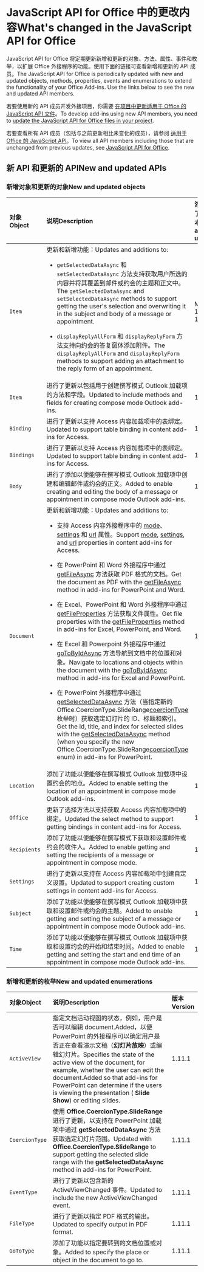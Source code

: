 # <a name="whats-changed-in-the-javascript-api-for-office"></a><span data-ttu-id="3e4c9-101">JavaScript API for Office 中的更改内容</span><span class="sxs-lookup"><span data-stu-id="3e4c9-101">What's changed in the JavaScript API for Office</span></span>

<span data-ttu-id="3e4c9-102">JavaScript API for Office 将定期更新新增和更新的对象、方法、属性、事件和枚举，以扩展 Office 外接程序的功能。使用下面的链接可查看新增和更新的 API 成员。</span><span class="sxs-lookup"><span data-stu-id="3e4c9-102">The JavaScript API for Office is periodically updated with new and updated objects, methods, properties, events and enumerations to extend the functionality of your Office Add-ins. Use the links below to see the new and updated API members.</span></span>

<span data-ttu-id="3e4c9-103">若要使用新的 API 成员开发外接项目，你需要 [在项目中更新适用于 Office 的 JavaScript API 文件](https://docs.microsoft.com/office/dev/add-ins/develop/update-your-javascript-api-for-office-and-manifest-schema-version)。</span><span class="sxs-lookup"><span data-stu-id="3e4c9-103">To develop add-ins using new API members, you need to [update the JavaScript API for Office files in your project](https://docs.microsoft.com/office/dev/add-ins/develop/update-your-javascript-api-for-office-and-manifest-schema-version).</span></span>

<span data-ttu-id="3e4c9-104">若要查看所有 API 成员（包括与之前更新相比未变化的成员），请参阅 [适用于 Office 的 JavaScript API](javascript-api-for-office.md)。</span><span class="sxs-lookup"><span data-stu-id="3e4c9-104">To view all API members including those that are unchanged from previous updates, see [JavaScript API for Office](javascript-api-for-office.md).</span></span>

## <a name="new-and-updated-apis"></a><span data-ttu-id="3e4c9-105">新 API 和更新的 API</span><span class="sxs-lookup"><span data-stu-id="3e4c9-105">New and updated APIs</span></span>

### <a name="new-and-updated-objects"></a><span data-ttu-id="3e4c9-106">新增对象和更新的对象</span><span class="sxs-lookup"><span data-stu-id="3e4c9-106">New and updated objects</span></span>

|<span data-ttu-id="3e4c9-107">**对象**</span><span class="sxs-lookup"><span data-stu-id="3e4c9-107">**Object**</span></span>|<span data-ttu-id="3e4c9-108">**说明**</span><span class="sxs-lookup"><span data-stu-id="3e4c9-108">**Description**</span></span>|<span data-ttu-id="3e4c9-109">**添加或更新了功能的版本**</span><span class="sxs-lookup"><span data-stu-id="3e4c9-109">**Version added or updated**</span></span>|
|:-----|:-----|:-----|
|`Item`|<span data-ttu-id="3e4c9-110">更新和新增功能：</span><span class="sxs-lookup"><span data-stu-id="3e4c9-110">Updates and additions to:</span></span><br><ul><li><p><span data-ttu-id="3e4c9-111">`getSelectedDataAsync` 和 `setSelectedDataAsync` 方法支持获取用户所选的内容并将其覆盖到邮件或约会的主题和正文中。</span><span class="sxs-lookup"><span data-stu-id="3e4c9-111">The `getSelectedDataAsync` and `setSelectedDataAsync` methods to support getting the user's selection and overwriting it in the subject and body  of a message or appointment.</span></span></p></li><li><p><span data-ttu-id="3e4c9-112">`displayReplyAllForm` 和 `displayReplyForm` 方法支持向约会的答复窗体添加附件。</span><span class="sxs-lookup"><span data-stu-id="3e4c9-112">The `displayReplyAllForm` and `displayReplyForm` methods to support adding an attachment to the reply form of an appointment.</span></span></p></li></ul>|<span data-ttu-id="3e4c9-113">Mailbox 1.2</span><span class="sxs-lookup"><span data-stu-id="3e4c9-113">Mailbox 1.2</span></span>|
|`Item`|<span data-ttu-id="3e4c9-114">进行了更新以包括用于创建撰写模式 Outlook 加载项的方法和字段。</span><span class="sxs-lookup"><span data-stu-id="3e4c9-114">Updated to include methods and fields for creating compose mode Outlook add-ins.</span></span> |<span data-ttu-id="3e4c9-115">1.1</span><span class="sxs-lookup"><span data-stu-id="3e4c9-115">1.1</span></span>|
|`Binding`|<span data-ttu-id="3e4c9-116">进行了更新以支持 Access 内容加载项中的表绑定。</span><span class="sxs-lookup"><span data-stu-id="3e4c9-116">Updated to support table binding in content add-ins for Access.</span></span>|<span data-ttu-id="3e4c9-117">1.1</span><span class="sxs-lookup"><span data-stu-id="3e4c9-117">1.1</span></span>|
|`Bindings`|<span data-ttu-id="3e4c9-118">进行了更新以支持 Access 内容加载项中的表绑定。</span><span class="sxs-lookup"><span data-stu-id="3e4c9-118">Updated to support table binding in content add-ins for Access.</span></span>|<span data-ttu-id="3e4c9-119">1.1</span><span class="sxs-lookup"><span data-stu-id="3e4c9-119">1.1</span></span>|
|`Body`|<span data-ttu-id="3e4c9-120">进行了添加以便能够在撰写模式 Outlook 加载项中创建和编辑邮件或约会的正文。</span><span class="sxs-lookup"><span data-stu-id="3e4c9-120">Added to enable creating and editing the body of a message or appointment in compose mode Outlook add-ins.</span></span>|<span data-ttu-id="3e4c9-121">1.1</span><span class="sxs-lookup"><span data-stu-id="3e4c9-121">1.1</span></span>|
|`Document`|<span data-ttu-id="3e4c9-122">更新和新增功能：</span><span class="sxs-lookup"><span data-stu-id="3e4c9-122">Updates and additions to:</span></span> <ul><li><p><span data-ttu-id="3e4c9-123">支持 Access 内容外接程序中的 <a href="https://docs.microsoft.com/javascript/api/office/office.document?view=office-js" target="_blank">mode</a>、<a href="https://docs.microsoft.com/javascript/api/office/office.document?view=office-js#settings" target="_blank">settings</a> 和 <a href="https://docs.microsoft.com/javascript/api/office/office.document?view=office-js" target="_blank">url</a> 属性。</span><span class="sxs-lookup"><span data-stu-id="3e4c9-123">Support <a href="https://docs.microsoft.com/javascript/api/office/office.document?view=office-js" target="_blank">mode</a>, <a href="https://docs.microsoft.com/javascript/api/office/office.document?view=office-js#settings" target="_blank">settings</a>, and <a href="https://docs.microsoft.com/javascript/api/office/office.document?view=office-js" target="_blank">url</a> properties in content add-ins for Access.</span></span></p></li><li><p><span data-ttu-id="3e4c9-124">在 PowerPoint 和 Word 外接程序中通过 <a href="https://docs.microsoft.com/javascript/api/office/office.document?view=office-js#getfileasync-filetype--options--callback-" target="_blank">getFileAsync</a> 方法获取 PDF 格式的文档。</span><span class="sxs-lookup"><span data-stu-id="3e4c9-124">Get the document as PDF with the <a href="https://docs.microsoft.com/javascript/api/office/office.document?view=office-js#getfileasync-filetype--options--callback-" target="_blank">getFileAsync</a> method in add-ins for PowerPoint and Word.</span></span></p></li><li><p><span data-ttu-id="3e4c9-125">在 Excel、PowerPoint 和 Word 外接程序中通过 <a href="https://docs.microsoft.com/javascript/api/office/office.document?view=office-js#getfilepropertiesasync-options--callback-" target="_blank">getFileProperties</a> 方法获取文件属性。</span><span class="sxs-lookup"><span data-stu-id="3e4c9-125">Get file properties with the <a href="https://docs.microsoft.com/javascript/api/office/office.document?view=office-js#getfilepropertiesasync-options--callback-" target="_blank">getFileProperties</a> method in add-ins for Excel, PowerPoint, and Word.</span></span></p></li><li><p><span data-ttu-id="3e4c9-126">在 Excel 和 Powerpoint 外接程序中通过 <a href="https://docs.microsoft.com/javascript/api/office/office.document?view=office-js#gotobyidasync-id--gototype--options--callback-" target="_blank">goToByIdAsync</a> 方法导航到文档中的位置和对象。</span><span class="sxs-lookup"><span data-stu-id="3e4c9-126">Navigate to locations and objects within the document with the <a href="https://docs.microsoft.com/javascript/api/office/office.document?view=office-js#gotobyidasync-id--gototype--options--callback-" target="_blank">goToByIdAsync</a> method in add-ins for Excel and PowerPoint.</span></span></p></li><li><p><span data-ttu-id="3e4c9-127">在 PowerPoint 外接程序中通过 <a href="https://docs.microsoft.com/javascript/api/office/office.document?view=office-js#getselecteddataasync-coerciontype--options--callback-" target="_blank">getSelectedDataAsync</a> 方法（当指定新的 <span class="keyword">Office.CoercionType.SlideRange</span><a href="https://docs.microsoft.com/javascript/api/office/office.coerciontype?view=office-js" target="_blank">coercionType</a> 枚举时）获取选定幻灯片的 ID、标题和索引。</span><span class="sxs-lookup"><span data-stu-id="3e4c9-127">Get the id, title, and index for selected slides with the <a href="https://docs.microsoft.com/javascript/api/office/office.document?view=office-js#getselecteddataasync-coerciontype--options--callback-" target="_blank">getSelectedDataAsync</a> method (when you specify the new <span class="keyword">Office.CoercionType.SlideRange</span><a href="https://docs.microsoft.com/javascript/api/office/office.coerciontype?view=office-js" target="_blank">coercionType</a> enum) in add-ins for PowerPoint.</span></span></p></li></ul>|<span data-ttu-id="3e4c9-128">1.1</span><span class="sxs-lookup"><span data-stu-id="3e4c9-128">1.1</span></span>|
|`Location`|<span data-ttu-id="3e4c9-129">添加了功能以便能够在撰写模式 Outlook 加载项中设置约会的地点。</span><span class="sxs-lookup"><span data-stu-id="3e4c9-129">Added to enable setting the location of an appointment in compose mode Outlook add-ins.</span></span>|<span data-ttu-id="3e4c9-130">1.1</span><span class="sxs-lookup"><span data-stu-id="3e4c9-130">1.1</span></span>|
|`Office`|<span data-ttu-id="3e4c9-131">更新了选择方法以支持获取 Access 内容加载项中的绑定。</span><span class="sxs-lookup"><span data-stu-id="3e4c9-131">Updated the select method to support getting bindings in content add-ins for Access.</span></span>|<span data-ttu-id="3e4c9-132">1.1</span><span class="sxs-lookup"><span data-stu-id="3e4c9-132">1.1</span></span>|
|`Recipients`|<span data-ttu-id="3e4c9-133">添加了功能以便能够在撰写模式下获取和设置邮件或约会的收件人。</span><span class="sxs-lookup"><span data-stu-id="3e4c9-133">Added to enable getting and setting the recipients of a message or appointment in compose mode.</span></span>|<span data-ttu-id="3e4c9-134">1.1</span><span class="sxs-lookup"><span data-stu-id="3e4c9-134">1.1</span></span>|
|`Settings`|<span data-ttu-id="3e4c9-135">进行了更新以支持在 Access 内容加载项中创建自定义设置。</span><span class="sxs-lookup"><span data-stu-id="3e4c9-135">Updated to support creating custom settings in content add-ins for Access.</span></span>|<span data-ttu-id="3e4c9-136">1.1</span><span class="sxs-lookup"><span data-stu-id="3e4c9-136">1.1</span></span>|
|`Subject`|<span data-ttu-id="3e4c9-137">添加了功能以便能够在撰写模式 Outlook 加载项中获取和设置邮件或约会的主题。</span><span class="sxs-lookup"><span data-stu-id="3e4c9-137">Added to enable getting and setting the subject of a message or appointment in compose mode Outlook add-ins.</span></span>|<span data-ttu-id="3e4c9-138">1.1</span><span class="sxs-lookup"><span data-stu-id="3e4c9-138">1.1</span></span>|
|`Time`|<span data-ttu-id="3e4c9-139">添加了功能以便能够在撰写模式 Outlook 加载项中获取和设置约会的开始和结束时间。</span><span class="sxs-lookup"><span data-stu-id="3e4c9-139">Added to enable getting and setting the start and end time of an appointment in compose mode Outlook add-ins.</span></span>|<span data-ttu-id="3e4c9-140">1.1</span><span class="sxs-lookup"><span data-stu-id="3e4c9-140">1.1</span></span>|

### <a name="new-and-updated-enumerations"></a><span data-ttu-id="3e4c9-141">新增和更新的枚举</span><span class="sxs-lookup"><span data-stu-id="3e4c9-141">New and updated enumerations</span></span>

|<span data-ttu-id="3e4c9-142">**对象**</span><span class="sxs-lookup"><span data-stu-id="3e4c9-142">**Object**</span></span>|<span data-ttu-id="3e4c9-143">**说明**</span><span class="sxs-lookup"><span data-stu-id="3e4c9-143">**Description**</span></span>|<span data-ttu-id="3e4c9-144">**版本**</span><span class="sxs-lookup"><span data-stu-id="3e4c9-144">**Version**</span></span>|
|:-----|:-----|:-----|
|`ActiveView`|<span data-ttu-id="3e4c9-145">指定文档活动视图的状态，例如，用户是否可以编辑 document.Added，以便 PowerPoint 的外接程序可以确定用户是否正在查看演示文稿（**幻灯片放映**）或编辑幻灯片。</span><span class="sxs-lookup"><span data-stu-id="3e4c9-145">Specifies the state of the active view of the document, for example, whether the user can edit the document.Added so that add-ins for PowerPoint can determine if the users is viewing the presentation ( **Slide Show**) or editing slides.</span></span> |<span data-ttu-id="3e4c9-146">1.1</span><span class="sxs-lookup"><span data-stu-id="3e4c9-146">1.1</span></span>|
|`CoercionType`|<span data-ttu-id="3e4c9-147">使用 **Office.CoercionType.SlideRange** 进行了更新，以支持在 PowerPoint 加载项中通过 **getSelectedDataAsync** 方法获取选定幻灯片范围。</span><span class="sxs-lookup"><span data-stu-id="3e4c9-147">Updated with  **Office.CoercionType.SlideRange** to support getting the selected slide range with the **getSelectedDataAsync** method in add-ins for PowerPoint.</span></span>|<span data-ttu-id="3e4c9-148">1.1</span><span class="sxs-lookup"><span data-stu-id="3e4c9-148">1.1</span></span>|
|`EventType`|<span data-ttu-id="3e4c9-149">进行了更新以包含新的 ActiveViewChanged 事件。</span><span class="sxs-lookup"><span data-stu-id="3e4c9-149">Updated to include the new ActiveViewChanged event.</span></span>|<span data-ttu-id="3e4c9-150">1.1</span><span class="sxs-lookup"><span data-stu-id="3e4c9-150">1.1</span></span>|
|`FileType`|<span data-ttu-id="3e4c9-151">进行了更新以指定 PDF 格式的输出。</span><span class="sxs-lookup"><span data-stu-id="3e4c9-151">Updated to specify output in PDF format.</span></span>|<span data-ttu-id="3e4c9-152">1.1</span><span class="sxs-lookup"><span data-stu-id="3e4c9-152">1.1</span></span>|
|`GoToType`|<span data-ttu-id="3e4c9-153">添加了功能以指定要转到的文档位置或对象。</span><span class="sxs-lookup"><span data-stu-id="3e4c9-153">Added to specify the place or object in the document to go to.</span></span>|<span data-ttu-id="3e4c9-154">1.1</span><span class="sxs-lookup"><span data-stu-id="3e4c9-154">1.1</span></span>|

